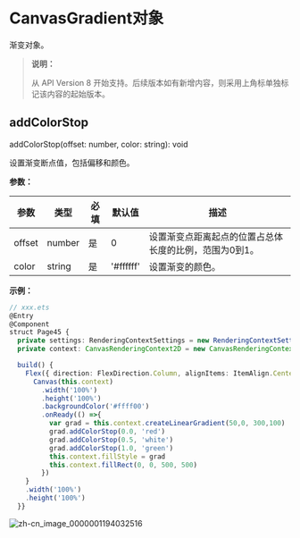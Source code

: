 # CanvasGradient对象

渐变对象。

>  **说明：**
> 
>  从 API Version 8 开始支持。后续版本如有新增内容，则采用上角标单独标记该内容的起始版本。



## addColorStop

addColorStop(offset: number, color: string): void

设置渐变断点值，包括偏移和颜色。


**参数：**

  | 参数     | 类型     | 必填   | 默认值       | 描述                           |
  | ------ | ------ | ---- | --------- | ---------------------------- |
  | offset | number | 是    | 0         | 设置渐变点距离起点的位置占总体长度的比例，范围为0到1。 |
  | color  | string | 是    | '#ffffff' | 设置渐变的颜色。                     |


**示例：**

  ```ts
  // xxx.ets
  @Entry
  @Component
  struct Page45 {
    private settings: RenderingContextSettings = new RenderingContextSettings(true)
    private context: CanvasRenderingContext2D = new CanvasRenderingContext2D(this.settings)

    build() {
      Flex({ direction: FlexDirection.Column, alignItems: ItemAlign.Center, justifyContent: FlexAlign.Center }) {
        Canvas(this.context)
          .width('100%')
          .height('100%')
          .backgroundColor('#ffff00')
          .onReady(() =>{
            var grad = this.context.createLinearGradient(50,0, 300,100)
            grad.addColorStop(0.0, 'red')
            grad.addColorStop(0.5, 'white')
            grad.addColorStop(1.0, 'green')
            this.context.fillStyle = grad
            this.context.fillRect(0, 0, 500, 500)
          })
      }
      .width('100%')
      .height('100%')
    }}
  ```
  ![zh-cn_image_0000001194032516](figures/zh-cn_image_0000001194032516.png)

 
